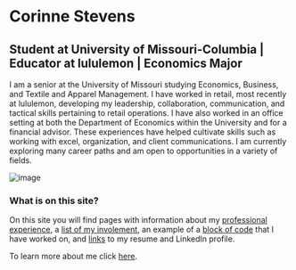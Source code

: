 # Corinne Stevens
## **Student at University of Missouri-Columbia | Educator at lululemon | Economics Major**

I am a senior at the University of Missouri studying Economics, Business, and Textile and Apparel Management. I have worked in retail, most recently at lululemon, developing my leadership, collaboration, communication, and tactical skills pertaining to retail operations. I have also worked in an office setting at both the Department of Economics within the University and for a financial advisor. These experiences have helped cultivate skills such as working with excel, organization, and client communications. I am currently exploring many career paths and am open to opportunities in a variety of fields.

![image](https://user-images.githubusercontent.com/111782403/197277027-716b285d-25c1-400e-984d-ae708eb50083.png)


### What is on this site?
On this site you will find pages with information about my [professional experience](https://github.com/corinnees/corinnestevens/blob/c16cc06af6b34a1fa10ac472bdc196c717a25513/ProfessionalExperience.md), a [list of my involement](https://github.com/corinnees/corinnestevens/blob/c96a6357d006e4fb011c86a51627de051348b14a/Involvement.md), an example of a [block of code](https://github.com/corinnees/corinnestevens/blob/bff2dd7ed813c83a0a4159703b98b6a9f0425c14/BlockofCode.md) that I have worked on, and [links](https://github.com/corinnees/corinnestevens/blob/28703648fd9377db58e5d4dd7655c5ca64cdc9e0/Links.md) to my resume and LinkedIn profile. 

To learn more about me click [here](https://github.com/corinnees/corinnestevens/blob/866b840a7a67c9961b6a37451ba933fca721f4cb/AboutMe.md).
